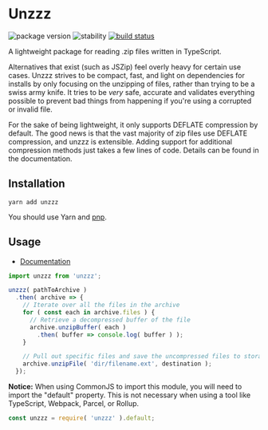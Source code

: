 # Unzzz
![package version](https://img.shields.io/badge/dynamic/json?color=f0606d&label=unzzz&prefix=v&query=%24%5B%27dist-tags%27%5D.latest&url=https%3A%2F%2Fregistry.npmjs.com%2Funzzz)
![stability](https://img.shields.io/badge/stability-release-66f29a.svg)
[![build status](https://travis-ci.org/partheseas/unzzz.svg?branch=master)](https://travis-ci.org/partheseas/unzzz)

A lightweight package for reading .zip files written in TypeScript.

Alternatives that exist (such as JSZip) feel overly heavy for certain use cases.
Unzzz strives to be compact, fast, and light on dependencies for installs by only
focusing on the unzipping of files, rather than trying to be a swiss army knife.
It tries to be *very* safe, accurate and validates everything possible to prevent
bad things from happening if you're using a corrupted or invalid file.

For the sake of being lightweight, it only supports DEFLATE compression by default.
The good news is that the vast majority of zip files use DEFLATE compression, and
unzzz is extensible. Adding support for additional compression methods just takes
a few lines of code. Details can be found in the documentation.

## Installation
```Shell
yarn add unzzz
```
You should use Yarn and [pnp](https://yarnpkg.com/en/docs/pnp).

## Usage
- [Documentation](https://unzzz.now.sh)

```JavaScript
import unzzz from 'unzzz';

unzzz( pathToArchive )
  .then( archive => {
    // Iterate over all the files in the archive
    for ( const each in archive.files ) {
      // Retrieve a decompressed buffer of the file
      archive.unzipBuffer( each )
        .then( buffer => console.log( buffer ) );
    }

    // Pull out specific files and save the uncompressed files to storage
    archive.unzipFile( 'dir/filename.ext', destination );
  });
```

**Notice:** When using CommonJS to import this module, you will need to import
the "default" property. This is not necessary when using a tool like TypeScript,
Webpack, Parcel, or Rollup.

```JavaScript
const unzzz = require( 'unzzz' ).default;
```
